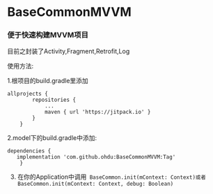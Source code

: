 # BaseCommonMVVM

###  便于快速构建MVVM项目

目前之封装了Activity,Fragment,Retrofit,Log

使用方法:

1.根项目的build.gradle里添加
```
allprojects {
		repositories {
			...
			maven { url 'https://jitpack.io' }
		}
	}
```

2.model下的build.gradle中添加:
```
dependencies {
   implementation 'com.github.ohdu:BaseCommonMVVM:Tag'
	}
```
3. 在你的Application中调用``` BaseCommon.init(mContext: Context)或者BaseCommon.init(mContext: Context, debug: Boolean)```
